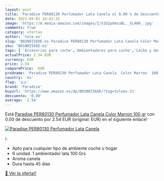```yaml
---
layout: post
title: 'Paradise PER80130 Perfumador Lata Canela al 0.00 % de descuento'
date: 2021-04-01 14:43:22
image: 'https://m.media-amazon.com/images/I/51G2pXmcuBL._SL400_.jpg'
comments: true
category: ofertas
author: 'tole.es'
slug: 'B01N0I56OE-es Paradise PER80130 Perfumador Lata Canela Color Marron 100 gr'
sku: 'B01N0I56OE-es'
tags: [ 'Accesorios para coche','Ambientadores para coche','Coche y moto','canela','paradise', ]
actualPrice: 2.54 EUR
currency: EUR
price: 2.54
comparePrice:  EUR
prodname: 'Paradise PER80130 Perfumador Lata Canela  Color Marron  100 gr'
country: 'es'
flag: '🇪🇸'
brand: 'Paradise'
buyurl: 'https://www.amazon.es/dp/B01N0I56OE/?tag=tolees-21'
descuento: '0.00'
average: '2.54'
---
```


Está [Paradise PER80130 Perfumador Lata Canela  Color Marron  100 gr](https://www.amazon.es/dp/B01N0I56OE/?tag=tolees-21) con 0.00 de descuento por 2.54 EUR (original:  EUR) en el siguiente enlace!

[![Paradise PER80130 Perfumador Lata Canela](https://m.media-amazon.com/images/I/51G2pXmcuBL._SL400_.jpg)](https://www.amazon.es/dp/B01N0I56OE/?tag=tolees-21)

ℹ️:

- Apto para cualquier tipo de ambiente coche u hogar
- 6 unidad. 1 ambientador lata 100 Grs
- Aroma canela
- Dura hasta 45 días

[🛒 Ver la oferta!!](https://www.amazon.es/dp/B01N0I56OE/?tag=tolees-21)
